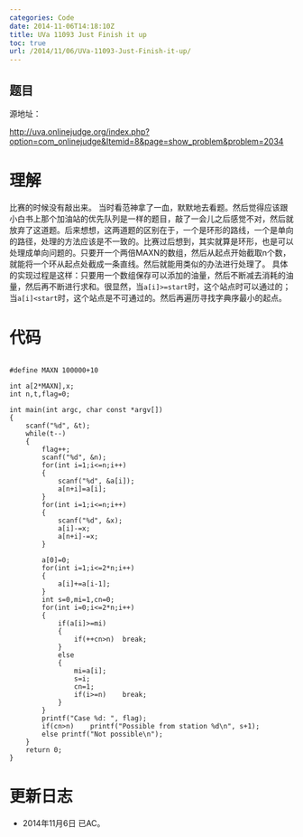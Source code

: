 ```yaml
---
categories: Code
date: 2014-11-06T14:18:10Z
title: UVa 11093 Just Finish it up
toc: true
url: /2014/11/06/UVa-11093-Just-Finish-it-up/
---
```


## 题目
源地址：

http://uva.onlinejudge.org/index.php?option=com_onlinejudge&Itemid=8&page=show_problem&problem=2034

# 理解
比赛的时候没有敲出来。
当时看范神拿了一血，默默地去看题。然后觉得应该跟小白书上那个加油站的优先队列是一样的题目，敲了一会儿之后感觉不对，然后就放弃了这道题。后来想想，这两道题的区别在于，一个是环形的路线，一个是单向的路径，处理的方法应该是不一致的。比赛过后想到，其实就算是环形，也是可以处理成单向问题的。只要开一个两倍MAXN的数组，然后从起点开始截取n个数，就能将一个环从起点处截成一条直线。然后就能用类似的办法进行处理了。
具体的实现过程是这样：只要用一个数组保存可以添加的油量，然后不断减去消耗的油量，然后再不断进行求和。很显然，当`a[i]>=start`时，这个站点时可以通过的；当`a[i]<start`时，这个站点是不可通过的。然后再遍历寻找字典序最小的起点。

<!--more-->

# 代码

```

#define MAXN 100000+10

int a[2*MAXN],x;
int n,t,flag=0;

int main(int argc, char const *argv[])
{
	scanf("%d", &t);
	while(t--)
    {
        flag++;
        scanf("%d", &n);
        for(int i=1;i<=n;i++)
        {
            scanf("%d", &a[i]);
            a[n+i]=a[i];
        }
        for(int i=1;i<=n;i++)
        {
            scanf("%d", &x);
            a[i]-=x;
            a[n+i]-=x;
        }

        a[0]=0;
        for(int i=1;i<=2*n;i++)
        {
            a[i]+=a[i-1];
        }
        int s=0,mi=1,cn=0;
        for(int i=0;i<=2*n;i++)
        {
            if(a[i]>=mi)
            {
                if(++cn>n)  break;
            }
            else
            {
                mi=a[i];
                s=i;
                cn=1;
                if(i>=n)    break;
            }
        }
        printf("Case %d: ", flag);
        if(cn>n)    printf("Possible from station %d\n", s+1);
        else printf("Not possible\n");
    }
	return 0;
}

```

# 更新日志
- 2014年11月6日 已AC。